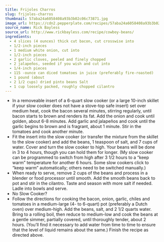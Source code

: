 ```yaml
---
title: Frijoles Charros
slug: frijoles-charros
thumbnail: 57aba24a6058408a93b3b02c06c73871.jpg
image_url: https://cdn2.pepperplate.com/recipes/57aba24a6058408a93b3b02c06c73871.jpg
source_name: Rick Bayless
source_url: http://www.rickbayless.com/recipe/cowboy-beans/
ingredients:
  - 4 slices (4 ounces) thick cut bacon, cut crosswise into
  - 1/2-inch pieces
  - 1 medium white onion, cut into
  - 1/2-inch pieces
  - 2 garlic cloves, peeled and finely chopped
  - 2 jalapeños, seeded if you wish and cut into
  - 1/4-inch pieces
  - 115 -ounce can diced tomatoes in juice (preferably fire-roasted)
  - 1 pound (about
  - 2 1/2 cups) dried pinto beans Salt
  - 1 cup loosely packed, roughly chopped cilantro
---
```


* In a removeable insert of a 6-quart slow cooker (or a large 10-inch skillet if your slow cooker does not have a stove-top safe insert) set over medium heat, cook the bacon several minutes, stirring regularly, until bacon starts to brown and renders its fat. Add the onion and cook until golden, about 6-8 minutes. Add garlic and jalapeños and cook until the garlic begins to brown and is fragrant, about 1 minute. Stir in the tomatoes and cook another minute.
* Fit the insert into the slow cooker (or transfer the mixture from the skillet to the slow cooker) and add the beans, 1 teaspoon of salt, and 7 cups of water. Cover and turn the slow cooker to high. Your beans will be done in 3 to 4 hours, though you can hold them for longer. (My slow cooker can be programmed to switch from high after 3 1/2 hours to a “keep warm” temperature for another 6 hours. Some slow cookers click to “keep warm” automatically; others need to be switched manually.)
* When ready to serve, remove 2 cups of the beans and process in a blender or food processor until smooth. Add the smooth beans back to pot and stir in the cilantro. Taste and season with more salt if needed. Ladle into bowls and serve.
* No Slow Cooker?
* Follow the directions for cooking the bacon, onion, garlic, chiles and tomatoes in a medium-large (4- to 6-quart) pot (preferably a Dutch oven) over medium-high. Add the beans, salt, and 2 1/2 quarts water. Bring to a rolling boil, then reduce to medium-low and cook the beans at a gentle simmer, partially covered, until thoroughly tender, about 2 hours. (You’ll find it necessary to add water from time to time to ensure that the level of liquid remains about the same.) Finish the recipe as directed above.
